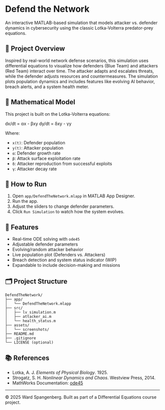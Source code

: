 
# Defend the Network

An interactive MATLAB-based simulation that models attacker vs. defender dynamics in cybersecurity using the classic Lotka-Volterra predator-prey equations.

## 📘 Project Overview

Inspired by real-world network defense scenarios, this simulation uses differential equations to visualize how defenders (Blue Team) and attackers (Red Team) interact over time. The attacker adapts and escalates threats, while the defender adjusts resources and countermeasures. The simulation plots population dynamics and includes features like evolving AI behavior, breach alerts, and a system health meter.

## 🔬 Mathematical Model

This project is built on the Lotka-Volterra equations:

dx/dt = αx - βxy
dy/dt = δxy - γy

Where:
- `x(t)`: Defender population
- `y(t)`: Attacker population
- `α`: Defender growth rate
- `β`: Attack surface exploitation rate
- `δ`: Attacker reproduction from successful exploits
- `γ`: Attacker decay rate

## 🚀 How to Run

1. Open `app/DefendTheNetwork.mlapp` in MATLAB App Designer.
2. Run the app.
3. Adjust the sliders to change defender parameters.
4. Click `Run Simulation` to watch how the system evolves.

## 🧠 Features

- Real-time ODE solving with `ode45`
- Adjustable defender parameters
- Evolving/random attacker behavior
- Live population plot (Defenders vs. Attackers)
- Breach detection and system status indicator (WIP)
- Expandable to include decision-making and missions

## 🗂️ Project Structure

```
DefendTheNetwork/
├── app/
│   └── DefendTheNetwork.mlapp
├── src/
│   ├── lv_simulation.m
│   ├── attacker_ai.m
│   └── health_status.m
├── assets/
│   └── screenshots/
├── README.md
├── .gitignore
└── LICENSE (optional)
```

## 📚 References

- Lotka, A. J. *Elements of Physical Biology*. 1925.
- Strogatz, S. H. *Nonlinear Dynamics and Chaos*. Westview Press, 2014.
- MathWorks Documentation: [ode45](https://www.mathworks.com/help/matlab/ref/ode45.html)

---

© 2025 Ward Spangenberg. Built as part of a Differential Equations course project.
